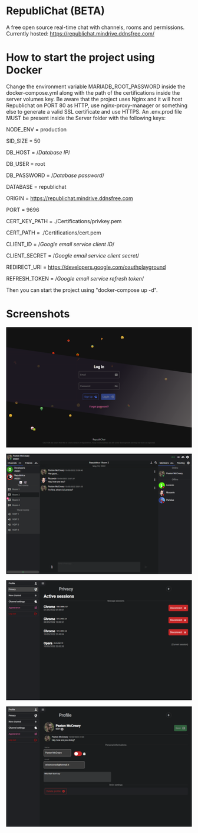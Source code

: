 # RepubliChat (BETA)
A free open source real-time chat with channels, rooms and permissions.
Currently hosted: https://republichat.mindrive.ddnsfree.com/

# How to start the project using Docker
Change the environment variable MARIADB_ROOT_PASSWORD inside the docker-compose.yml
along with the path of the certifications inside the server volumes key.
Be aware that the project uses Nginx and it will host Republichat on PORT 80 as HTTP,
use nginx-proxy-manager or something else to generate a valid SSL certificate and use HTTPS. 
An .env.prod file MUST be present inside the Server folder with the following keys:

NODE_ENV = production

SID_SIZE = 50

DB_HOST = /*Database IP*/

DB_USER = root

DB_PASSWORD = /*Database password*/

DATABASE = republichat

ORIGIN = https://republichat.mindrive.ddnsfree.com

PORT = 9696

CERT_KEY_PATH = ./Certifications/privkey.pem

CERT_PATH = ./Certifications/cert.pem

CLIENT_ID = /*Google email service client ID*/

CLIENT_SECRET = /*Google email service client secret*/

REDIRECT_URI = https://developers.google.com/oauthplayground

REFRESH_TOKEN = /*Google email service refresh token*/

Then you can start the project using "docker-compose up -d".

# Screenshots
![Alt text](https://github.com/3r1xon/republi-chat/blob/master/Screenshots/login.png?raw=true)

![Alt text](https://github.com/3r1xon/republi-chat/blob/master/Screenshots/mainpage.png?raw=true)

![Alt text](https://github.com/3r1xon/republi-chat/blob/master/Screenshots/privacy.png?raw=true)

![Alt text](https://github.com/3r1xon/republi-chat/blob/master/Screenshots/settings.png?raw=true)
